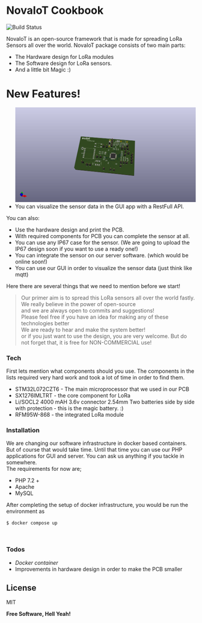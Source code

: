<!DOCTYPE html><html><head><meta charset="utf-8"></head><body id="preview">
<h1 class="code-line" data-line-start=0 data-line-end=1><a id="NovaIoT_Cookbook_0"></a>NovaIoT Cookbook</h1>
<p class="has-line-data" data-line-start="3" data-line-end="4"><img src="https://travis-ci.org/joemccann/dillinger.svg?branch=master" alt="Build Status"></p>
<p class="has-line-data" data-line-start="5" data-line-end="6">NovaIoT is an open-source framework that is made for spreading LoRa Sensors all over the world. NovaIoT package consists of two main parts:</p>
<ul>
<li class="has-line-data" data-line-start="6" data-line-end="7">The Hardware design for LoRa modules</li>
<li class="has-line-data" data-line-start="7" data-line-end="8">The Software design for LoRa sensors.</li>
<li class="has-line-data" data-line-start="8" data-line-end="10">And a little bit Magic :)</li>
</ul>
<h1 class="code-line" data-line-start=10 data-line-end=11><a id="New_Features_10"></a>New Features!</h1>
<ul>

<img src="https://raw.githubusercontent.com/cyses/Nova-IOT/master/Nova%20IOT%20Hardware/Images/3d.png" alt="Build Status">
<li class="has-line-data" data-line-start="12" data-line-end="13">You can visualize the sensor data in the GUI app with a RestFull API.</li>
</ul>
<p class="has-line-data" data-line-start="16" data-line-end="17">You can also:</p>
<ul>
<li class="has-line-data" data-line-start="17" data-line-end="18">Use the hardware design and print the PCB.</li>
<li class="has-line-data" data-line-start="18" data-line-end="19">With required components for PCB you can complete the sensor at all.</li>
<li class="has-line-data" data-line-start="19" data-line-end="20">You can use any IP67 case for the sensor. (We are going to upload the IP67 design soon if you want to use a ready one!)</li>
<li class="has-line-data" data-line-start="20" data-line-end="21">You can integrate the sensor on our server software. (which would be online soon!)</li>
<li class="has-line-data" data-line-start="21" data-line-end="22">You can use our GUI in order to visualize the sensor data (just think like mqtt)</li>
</ul>
<p class="has-line-data" data-line-start="24" data-line-end="25">Here there are several things that we need to mention before we start!</p>
<blockquote>
<p class="has-line-data" data-line-start="26" data-line-end="32">Our primer aim is to spread this LoRa sensors all over the world fastly.<br>
We really believe in the power of open-source<br>
and we are always open to commits and suggestions!<br>
Please feel free if you have an idea for making any of these technologies better<br>
We are ready to hear and make the system better!<br>
or if you just want to use the design, you are very welcome. But do not forget that, it is free for NON-COMMERCIAL use!</p>
</blockquote>
<h3 class="code-line" data-line-start=34 data-line-end=35><a id="Tech_34"></a>Tech</h3>
<p class="has-line-data" data-line-start="36" data-line-end="37">First lets mention what components should you use. The components in the lists required very hard work and took a lot of time in order to find them.</p>
<ul>
<li class="has-line-data" data-line-start="38" data-line-end="39">STM32L072CZT6 - The main microprocessor that we used in our PCB</li>
<li class="has-line-data" data-line-start="39" data-line-end="40">SX1276IMLTRT - the core component for LoRa</li>
<li class="has-line-data" data-line-start="40" data-line-end="41">Li/SOCL2 4000 mAH 3.6v connector 2.54mm Two batteries side by side with protection - this is the magic battery. :)</li>
<li class="has-line-data" data-line-start="41" data-line-end="42">RFM95W-868 - the integrated LoRa module</li>
</ul>
<h3 class="code-line" data-line-start=45 data-line-end=46><a id="Installation_45"></a>Installation</h3>
<p class="has-line-data" data-line-start="47" data-line-end="49">We are changing our software infrastructure in docker based containers. But of course that would take time. Until that time you can use our PHP applications for GUI and server. You can ask us anything if you tackle in somewhere.<br>
The requirements for now are;</p>
<ul>
<li class="has-line-data" data-line-start="50" data-line-end="51">PHP 7.2 +</li>
<li class="has-line-data" data-line-start="51" data-line-end="52">Apache</li>
<li class="has-line-data" data-line-start="52" data-line-end="53">MySQL</li>
</ul>
After completing the setup of docker infrastructure, you would be run the environment as
<pre><code class="has-line-data" data-line-start="56" data-line-end="60" class="language-sh">$ <span class="hljs-built_in">docker</span> compose up

</code></pre>
<h3 class="code-line" data-line-start=63 data-line-end=64><a id="Todos_63"></a>Todos</h3>
<ul>
<li class="has-line-data" data-line-start="65" data-line-end="66"><em>Docker container</em></li>
<li class="has-line-data" data-line-start="66" data-line-end="68">Improvements in hardware design in order to make the PCB smaller</li>
</ul>
<h2 class="code-line" data-line-start=68 data-line-end=70><a id="License_68"></a>License</h2>
<p class="has-line-data" data-line-start="71" data-line-end="72">MIT</p>
<p class="has-line-data" data-line-start="74" data-line-end="75"><strong>Free Software, Hell Yeah!</strong></p>
</body></html>
